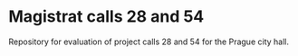 # Magistrat calls 28 and 54


<!-- badges: start -->
<!-- badges: end -->

Repository for evaluation of project calls 28 and 54 for the Prague city hall.
